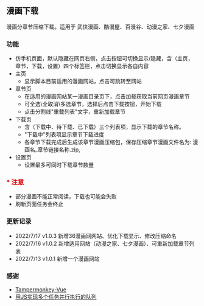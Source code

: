 ## 漫画下载
漫画分章节压缩下载。适用于 武侠漫画、酷漫屋、百漫谷、动漫之家、七夕漫画

### 功能
- 仿手机页面，默认隐藏在网页右侧，点击按钮可切换显示/隐藏，含（主页，章节，下载，设置）四个标签栏，点击切换显示各自内容
- 主页
  - 显示脚本目前适用的漫画网站，点击可跳转至网站
- 章节页
  - 在适用的漫画网站某一漫画目录页下，点击加载获取当前网页漫画章节
  - 可全选\全取消\多选章节，选择后点击下载按钮，开始下载
  - 点击分割线"重载列表"文字，重新加载章节
- 下载页
  - 含（下载中、待下载、已下载）三个列表项，显示下载的章节名称。
  - "下载中"列表项显示章节下载进度
  - 各章节下载完成后生成该章节漫画压缩包，保存压缩章节漫画文件名为: 漫画名_章节链接名称.zip,
- 设置页
  - 设置最多可同时下载章节数量


### <font color="#dd0000">* 注意</font>
  - 部分漫画不能正常阅读，下载也可能会失败
  - 刷新页面任务会终止


### 更新记录
  - 2022/7/17   v1.0.3       新增36漫画网网站、优化下载显示、修改压缩命名
  - 2022/7/16   v1.0.2       新增适用网站（动漫之家、七夕漫画）、可重新加载章节列表
  - 2022/7/13   v1.0.1       新增一个漫画网站

  
### 感谢
  - [Tampermonkey-Vue](https://github.com/huangxubo23/tampermonkey-vue)
  - [用JS实现多个任务并行执行的队列](https://juejin.cn/post/6844903961728647181)




